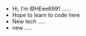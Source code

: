 - Hi, I’m @HEee6991 ......
- Hope to learn to code here 
- New tech .....
- new .....

<!---
HEee6991/HEee6991 is a ✨ special ✨ repository because its `README.md` (this file) appears on your GitHub profile.
You can click the Preview link to take a look at your changes.
--->
